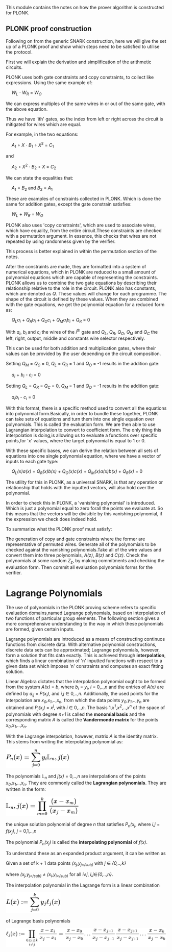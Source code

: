 This module contains the notes on how the prover algorithm is constructed for 
PLONK.

## PLONK proof construction 

Following on from the generic SNARK construction, here we will give the set up 
of a PLONK proof and show which steps need to be satisfied to utilise the 
protocol.

First we will explain the derivation and simplification of the arithmetic 
circuits. 

PLONK uses both gate constraints and copy constraints, to collect like 
expressions. Using the same example of:

&emsp; *W<sub>L</sub>* &sdot; *W<sub>R</sub>* = *W<sub>O</sub>*

We can express multiples of the same wires in or out of the same gate, with the 
above equation.

Thus we have 'ith' gates, so the index from left or right across the circuit is 
mitigated for wires which are equal.

For example, in the two equations:

&emsp; *A*<sub>1</sub> &compfn; *X* &sdot; *B*<sub>1</sub> &compfn; *X*<sup>2</sup> = *C*<sub>1</sub>

and

&emsp; *A*<sub>2</sub> &compfn; *X*<sup>2</sup> &sdot; *B*<sub>2</sub> &compfn; *X* = *C*<sub>2</sub>

We can state the equalities that:

&emsp; *A*<sub>1</sub> = *B*<sub>2</sub> and *B*<sub>2</sub> = *A*<sub>1</sub> 

These are examples of constraints collected in PLONK. Which is done the same 
for addition gates, except the gate constrain satisfies:

&emsp; *W<sub>L</sub>* + *W<sub>R</sub>* = *W<sub>O</sub>*

PLONK also uses 'copy constraints', which are used to associate wires, which 
have equality, from the entire circuit.These constraints are checked with a 
permutation argument. In essence, this checks that wires are not repeated by 
using randomness given by the verifier.

This process is better explained in within the permutation section of the notes.

After the constraints are made, they are formatted into a system of numerical 
equations, which in PLONK are reduced to a small amount of polynomial equations 
which are capable of representing the constraints. PLONK allows us to combine 
the two gate equations by describing their relationship relative to the role in 
the circuit. PLONK also has constants, which are denoted as *Q*. These values 
will change for each programme. The shape of the circuit is defined by these 
values. When they are combined with the gate equations, we get the polynomial 
equation for a reduced form as:

&emsp; *Q<sub>L</sub>a<sub>i</sub>* + *Q<sub>R</sub>b<sub>i</sub>* + *Q<sub>O</sub>c<sub>i</sub>* + *Q<sub>M</sub>a<sub>i</sub>b<sub>i</sub>*  + *Q<sub>R</sub>* = 0

With *a<sub>i</sub>*, *b<sub>i</sub>* and *c<sub>i</sub>* the wires of the 
*i*<sup>th</sup> gate and *Q<sub>L</sub>*, *Q<sub>R</sub>*, *Q<sub>O</sub>*, 
*Q<sub>M</sub>* and *Q<sub>C</sub>* the left, right, output, middle and 
constants wire selector respectively.

This can be used for both addition and multiplication gates, where their values 
can be provided by the user depending on the circuit composition.

Setting *Q<sub>M</sub>* = *Q<sub>C</sub>* = 0, 
*Q<sub>L</sub>* = *Q<sub>R</sub>* = 1 and *Q<sub>O</sub>* = -1 
results in the addition gate:

&emsp; *a<sub>i</sub>* + *b<sub>i</sub>* - *c<sub>i</sub>* = 0

Setting *Q<sub>L</sub>* = *Q<sub>R</sub>* = *Q<sub>C</sub>* = 0, 
*Q<sub>M</sub>* = 1 and *Q<sub>O</sub>* = -1 
results in the addition gate:

&emsp; *a<sub>i</sub>b<sub>i</sub>* - *c<sub>i</sub>* = 0

With this format, there is a specific method used to convert all the equations 
into polynomial form.Basically, in order to bundle these together, PLONK can 
take sets of equations and turn them into one single equation over polynomials. 
This is called the evaluation form. We are then able to use Lagrangian 
interpolation to convert to coefficient form. The only thing this interpolation 
is doing,is allowing us to evaluate a functions over specific points,for 'x' 
values, where the target polynomial is equal to 1 or 0.

With these specific bases, we can derive the relation between all sets of 
equations into one single polynomial equation, where we have a vector of inputs 
to each gate type:

&emsp; *Q<sub>L</sub>(x)a(x)* + *Q<sub>R</sub>(x)b(x)* + *Q<sub>O</sub>(x)c(x)* + *Q<sub>M</sub>(x)a(x)b(x)* + *Q<sub>R</sub>(x)* = 0

The utility for this in PLONK, as a universal SNARK, is that any operation or 
relationship that holds with the inputted vectors, will also hold over the 
polynomial.

In order to check this in PLONK, a 'vanishing polynomial' is introduced. Which 
is just a polynomial equal to zero forall the points we evaluate at. So this 
means that the vectors will be divisible by this vanishing polynomial, if the 
expression we check does indeed hold.

To summarize what the PLONK proof must satisfy:

The generation of copy and gate constraints where the former are representative 
of permuted wires. Generate all of the polynomials to be checked against the 
vanishing polynomials.Take all of the wire values and convert them into three 
polynomials, *A(z)*, *B(z)* and *C(z)*. Check the polynomials at some random 
*Z<sub>z</sub>*, by making commitments and checking the evaluation form. Then 
commit all evaluation polynomials forms for the verifier.

# Lagrange Polynomials

The use of polynomials in the PLONK proving scheme refers to specific 
evaluation domains,named Lagrange polynomials, based on interpolation of two 
functions of particular group elements. The following section gives a more 
comprehensive understanding to the way in which these polynomials are formed, 
given certain inputs.

Lagrange polynomials are introduced as a means of constructing continuos 
functions from discrete data. With alternative polynomial constructions, 
discrete data sets can be approximated; Lagrange polynomials, however, form a 
solution that fits data exactly. This is achieved through **interpolation**, 
which finds a linear combination of 'n' inputted functions with respect to a 
given data set which imposes 'n' constraints and computes an exact fitting 
solution. 

Linear Algebra dictates that the interpolation polynomial ought to be formed 
from the system *A(x)* = *b*, where *b<sub>i</sub>* = *y<sub>i</sub>*, 
*i* = 0,..,*n* and the entries of *A(x)* are defined by 
*a<sub>ij</sub>* = *P(x<sub>i</sub>)*, and *i*,*j* &isin; 0,..,*n*.
Additionally, the used points for the interpolation are 
*x<sub>0</sub>*,*x<sub>1</sub>*,..,*x<sub>n</sub>*, from which the data points
*y<sub>0</sub>*,*y<sub>1</sub>*,..,*y<sub>n</sub>* are obtained and 
*P<sub>j</sub>(x<sub>i</sub>)* = *x<sup>j</sup>*, with *i* &isin; 0,..,*n*.
The basis 1,*x<sup>1</sup>*,*x<sup>2</sup>*,..,*x<sup>n</sup>* of the space of 
polynomials with degree *n+1* is called the **monomial basis** and the 
corresponding matrix *A* is called the **Vandermonde matrix** for the points 
*x<sub>0</sub>*,*x<sub>1</sub>*,..,*x<sub>n</sub>*.

With the Lagrange interpolation, however, matrix *A* is the identity matrix.
This stems from writing the interpolating polynomial as:

![interpolating polynomial](graphics/fig1.png)

The polynomials &Lopf;<sub><em>n</em></sub> and *j(x)* = 0,..,*n* are 
interpolations of the points *x<sub>0</sub>*,*x<sub>1</sub>*,..,*x<sub>n</sub>*.
They are commonly called the **Lagrangian polynomials**. They are written in 
the form:

![Lagrange polynomial](graphics/fig2.png)

the unique solution polynomial of degree *n* that satisfies 
*P<sub>n</sub>(x<sub>j</sub>*, where *i,j* = *f(x<sub>j</sub>)*, *j* = 0,1,..,*n*

The polynomial *P<sub>n</sub>(x<sub>j</sub>)* is called the **interpolating
polynomial** of *f(x)*.

To understand these as an expanded product argument, it can be written as

Given a set of k + 1 data points *(x<sub>j</sub>,y<sub>j</sub)* with *j* &isin; 
*{0,..,k}*

where *(x<sub>j</sub>,y<sub>j</sub)* &ne; *(x<sub>i</sub>,y<sub>i</sub)* for 
all *i*&ne;*j*, *i,j*&isin;*{0,..,n}*.

The interpolation polynomial in the Lagrange form is a linear combination

![Lagrange polynomial](graphics/fig3.png)

of Lagrange basis polynomials

![basis polynomials](graphics/fig4.png)
